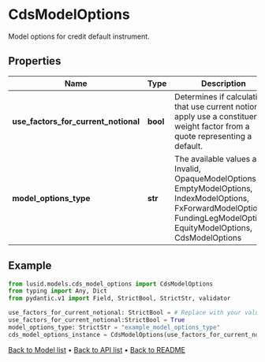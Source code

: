# CdsModelOptions

Model options for credit default instrument.
## Properties
Name | Type | Description | Notes
------------ | ------------- | ------------- | -------------
**use_factors_for_current_notional** | **bool** | Determines if calculations that use current notional apply use a constituent weight factor from a quote representing a default. | 
**model_options_type** | **str** | The available values are: Invalid, OpaqueModelOptions, EmptyModelOptions, IndexModelOptions, FxForwardModelOptions, FundingLegModelOptions, EquityModelOptions, CdsModelOptions | 
## Example

```python
from lusid.models.cds_model_options import CdsModelOptions
from typing import Any, Dict
from pydantic.v1 import Field, StrictBool, StrictStr, validator

use_factors_for_current_notional: StrictBool = # Replace with your value
use_factors_for_current_notional:StrictBool = True
model_options_type: StrictStr = "example_model_options_type"
cds_model_options_instance = CdsModelOptions(use_factors_for_current_notional=use_factors_for_current_notional, model_options_type=model_options_type)

```

[Back to Model list](../README.md#documentation-for-models) &#8226; [Back to API list](../README.md#documentation-for-api-endpoints) &#8226; [Back to README](../README.md)

